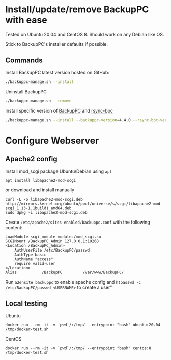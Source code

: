 # Install/update/remove BackupPC with ease

Tested on Ubuntu 20.04 and CentOS 8. Should work on any Debian like OS.

Stick to BackupPC's installer defaults if possible.

## Commands

Install BackupPC latest version hosted on GitHub:

```bash
./backuppc-manage.sh --install
```

Uninstall BackupPC

```bash
./backuppc-manage.sh --remove
```

Install specific version of [BackupPC](https://github.com/backuppc/backuppc/releases) and [rsync-bpc](https://github.com/backuppc/rsync-bpc/releases)

```bash
./backuppc-manage.sh --install --backuppc-version=4.4.0 --rsync-bpc-version=3.1.3.0
```

# Configure Webserver

## Apache2 config

Install mod_scgi package Ubuntu/Debian using `apt`
```
apt install libapache2-mod-scgi
```

or download and install manually

```
curl -L -o libapache2-mod-scgi.deb http://mirrors.kernel.org/ubuntu/pool/universe/s/scgi/libapache2-mod-scgi_1.13-1.1build1_amd64.deb
sudo dpkg -i libapache2-mod-scgi.deb
```

Create `/etc/apache2/sites-enabled/backuppc.conf` with the following content:

```
LoadModule scgi_module modules/mod_scgi.so
SCGIMount /BackupPC_Admin 127.0.0.1:10268
<Location /BackupPC_Admin>
    AuthUserFile /etc/BackupPC/passwd
    AuthType basic
    AuthName "access"
    require valid-user
</Location>
Alias           /BackupPC         /var/www/BackupPC/
```
	
Run `a2ensite backuppc` to enable apache config and `htpasswd -c /etc/BackupPC/passwd <USERNAME>` to create a user"

## Local testing

Ubuntu

```
docker run --rm -it -v `pwd`/:/tmp/ --entrypoint "bash" ubuntu:20.04 /tmp/docker-test.sh
```

CentOS

```
docker run --rm -it -v `pwd`/:/tmp/ --entrypoint "bash" centos:8 /tmp/docker-test.sh
```
